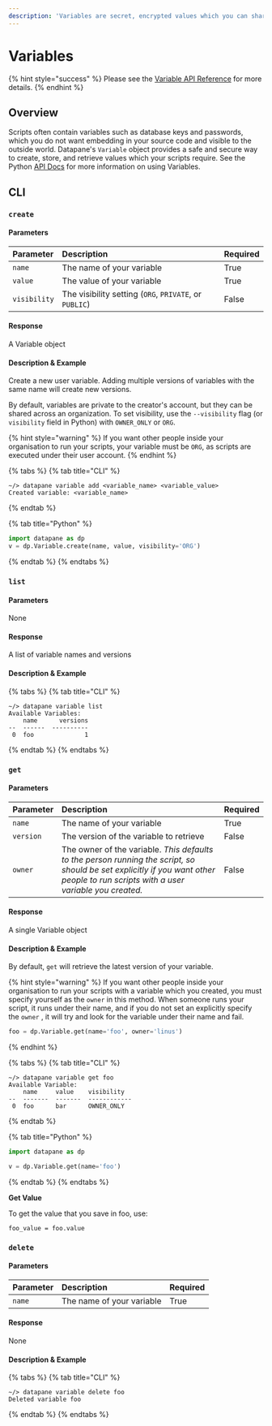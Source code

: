 ```yaml
---
description: 'Variables are secret, encrypted values which you can share between scripts.'
---
```


# Variables

{% hint style="success" %}
Please see the [Variable API Reference](https://datapane.github.io/datapane/teams.html#datapane.client.api.teams.Variable) for more details.
{% endhint %}

## Overview

Scripts often contain variables such as database keys and passwords, which you do not want embedding in your source code and visible to the outside world. Datapane's `Variable` object provides a safe and secure way to create, store, and retrieve values which your scripts require. See the Python [API Docs](https://datapane.github.io/datapane/teams.html#datapane.client.api.teams.Variable) for more information on using Variables.

## CLI

### `create`

#### Parameters

| Parameter | Description | Required |
| :--- | :--- | :--- |
| `name` | The name of your variable | True |
| `value` | The value of your variable | True |
| `visibility` | The visibility setting \(`ORG`, `PRIVATE`, or `PUBLIC`\) | False |

#### Response

A Variable object

#### Description & Example

Create a new user variable. Adding multiple versions of variables with the same name will create new versions.

By default, variables are private to the creator's account, but they can be shared across an organization. To set visibility, use the `--visibility` flag \(or `visibility` field in Python\) with `OWNER_ONLY` or `ORG`. 

{% hint style="warning" %}
If you want other people inside your organisation to run your scripts, your variable must be `ORG`, as scripts are executed under their user account.
{% endhint %}

{% tabs %}
{% tab title="CLI" %}
```text
~/> datapane variable add <variable_name> <variable_value>
Created variable: <variable_name>
```
{% endtab %}

{% tab title="Python" %}
```python
import datapane as dp
v = dp.Variable.create(name, value, visibility='ORG')
```
{% endtab %}
{% endtabs %}

### `list`

#### Parameters

None

#### Response

A list of variable names and versions

#### Description & Example

{% tabs %}
{% tab title="CLI" %}
```text
~/> datapane variable list
Available Variables:
    name      versions
--  ------  ----------
 0  foo              1

```
{% endtab %}
{% endtabs %}

### `get`

#### Parameters

| Parameter | Description | Required |
| :--- | :--- | :--- |
| `name` | The name of your variable | True |
| `version` | The version of the variable to retrieve | False |
| `owner` | The owner of the variable. _This defaults to the person running the script, so should be set explicitly if you want other people to run scripts with a user variable you created._ | False |

#### Response

A single Variable object

#### Description & Example

By default, `get` will retrieve the latest version of your variable. 

{% hint style="warning" %}
If you want other people inside your organisation to run your scripts with a variable which you created, you must specify yourself as the `owner` in this method. When someone runs your script, it runs under their name, and if you do not set an explicitly specify the `owner` , it will try and look for the variable under their name and fail.

```python
foo = dp.Variable.get(name='foo', owner='linus')
```
{% endhint %}

{% tabs %}
{% tab title="CLI" %}
```text
~/> datapane variable get foo
Available Variable:
    name     value    visibility
--  -------  -------  ------------
 0  foo      bar      OWNER_ONLY
```
{% endtab %}

{% tab title="Python" %}
```python
import datapane as dp

v = dp.Variable.get(name='foo')
```
{% endtab %}
{% endtabs %}

**Get Value**

To get the value that you save in foo, use:

```text
foo_value = foo.value
```

### `delete`

#### Parameters

| Parameter | Description | Required |
| :--- | :--- | :--- |
| `name` | The name of your variable | True |

#### Response

None

#### Description & Example

{% tabs %}
{% tab title="CLI" %}
```text
~/> datapane variable delete foo   
Deleted variable foo
```
{% endtab %}
{% endtabs %}





